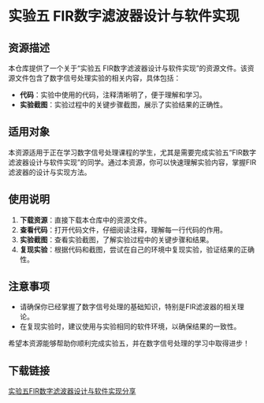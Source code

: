 # 实验五 FIR数字滤波器设计与软件实现

## 资源描述

本仓库提供了一个关于“实验五 FIR数字滤波器设计与软件实现”的资源文件。该资源文件包含了数字信号处理实验的相关内容，具体包括：

- **代码**：实验中使用的代码，注释清晰明了，便于理解和学习。
- **实验截图**：实验过程中的关键步骤截图，展示了实验结果的正确性。

## 适用对象

本资源适用于正在学习数字信号处理课程的学生，尤其是需要完成实验五“FIR数字滤波器设计与软件实现”的同学。通过本资源，你可以快速理解实验内容，掌握FIR滤波器的设计与实现方法。

## 使用说明

1. **下载资源**：直接下载本仓库中的资源文件。
2. **查看代码**：打开代码文件，仔细阅读注释，理解每一行代码的作用。
3. **实验截图**：查看实验截图，了解实验过程中的关键步骤和结果。
4. **复现实验**：根据代码和截图，尝试在自己的环境中复现实验，验证结果的正确性。

## 注意事项

- 请确保你已经掌握了数字信号处理的基础知识，特别是FIR滤波器的相关理论。
- 在复现实验时，建议使用与实验相同的软件环境，以确保结果的一致性。

希望本资源能够帮助你顺利完成实验五，并在数字信号处理的学习中取得进步！

## 下载链接

[实验五FIR数字滤波器设计与软件实现分享](https://pan.quark.cn/s/549f46b06ecf)